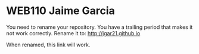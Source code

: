 # WEB110 Jaime Garcia

You need to rename your repository. You have a trailing period that makes it not work correctly. Rename it to:
http://jgar21.github.io

When renamed, this link will work.